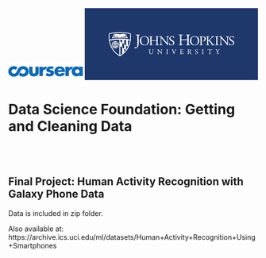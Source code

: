 <html>
<img src="courseralogo.png"></img>
<img src="jhulogo.png"></img> 
<h1> <a>Data Science Foundation: Getting and Cleaning Data</a></h1>
<br></br>
</html>

## **Final Project: Human Activity Recognition with Galaxy Phone Data** ##

<html>
<p>Data is included in zip folder.</p> 
<p>Also available at: https://archive.ics.uci.edu/ml/datasets/Human+Activity+Recognition+Using+Smartphones </p>
</html>
